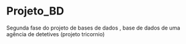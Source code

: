 # Projeto_BD
Segunda fase do projeto de bases de dados , base de dados de uma agência de detetives (projeto tricornio)
